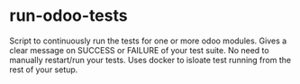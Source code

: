 # run-odoo-tests
Script to continuously run the tests for one or more odoo modules. Gives a clear message on SUCCESS or FAILURE of your test suite. No need to manually restart/run your tests. Uses docker to isloate test running from the rest of your setup.
